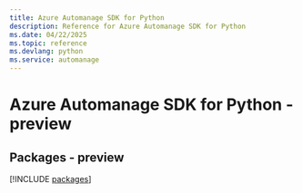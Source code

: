 ```yaml
---
title: Azure Automanage SDK for Python
description: Reference for Azure Automanage SDK for Python
ms.date: 04/22/2025
ms.topic: reference
ms.devlang: python
ms.service: automanage
---
```

# Azure Automanage SDK for Python - preview
## Packages - preview
[!INCLUDE [packages](automanage-index.md)]